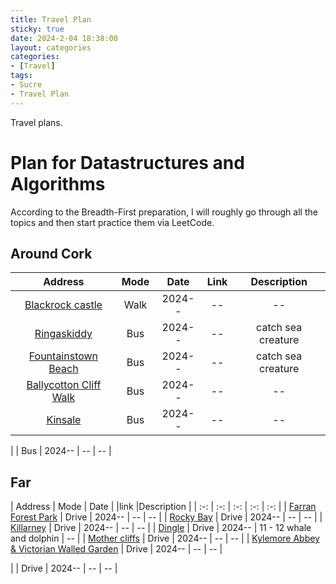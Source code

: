 ```yaml
---
title: Travel Plan
sticky: true
date: 2024-2-04 18:38:00
layout: categories
categories:
- [Travel]
tags:
- Sucre
- Travel Plan
---
```



<!-- more -->

Travel plans.


# Plan for Datastructures and Algorithms

According to the Breadth-First preparation, I will roughly go through all the topics and then start practice them via LeetCode.

## Around Cork
| Address | Mode | Date | Link | Description |
| :-: | :-: | :-: | :-: | :-: |
| [Blackrock castle](https://www.google.com/maps/place/Blackrock+Castle+Observatory/@51.8999101,-8.4052869,17z/data=!4m14!1m7!3m6!1s0x48449ad7d02b766f:0xf73c692f28a40287!2sBlackrock+Castle+Observatory!8m2!3d51.8999068!4d-8.402712!16s%2Fm%2F02r845y!3m5!1s0x48449ad7d02b766f:0xf73c692f28a40287!8m2!3d51.8999068!4d-8.402712!16s%2Fm%2F02r845y?entry=ttu) | Walk | 2024-- |  -- | -- |
| [Ringaskiddy](https://www.google.com/maps/place/Loughbeg,+Ringaskiddy,+Co.+%E7%A7%91%E5%85%8B/@51.8304406,-8.3322484,15z/data=!3m1!4b1!4m6!3m5!1s0x484483f419edcaeb:0xa00c7a997321d80!8m2!3d51.8304283!4d-8.3219487!16zL20vMDN6dzU2?entry=ttu) | Bus | 2024-- |  -- | catch sea creature |
| [Fountainstown Beach](https://www.google.com/maps/place/Fountainstown+Beach/@51.7749117,-8.3215867,15z/data=!3m1!4b1!4m6!3m5!1s0x484486d47eefe327:0x12c43ed479f83811!8m2!3d51.7748994!4d-8.311287!16s%2Fg%2F11b7xhw0_q?entry=ttu) | Bus | 2024-- |  -- | catch sea creature |
| [Ballycotton Cliff Walk](https://www.google.com/maps/place/Ballycotton+Cliff+Walk/@51.8246947,-8.0107918,17z/data=!3m1!4b1!4m6!3m5!1s0x484379f1b39d70ab:0xc23cf458158e9067!8m2!3d51.8246914!4d-8.0082169!16s%2Fg%2F11c1ws1j5z?entry=ttu) | Bus | 2024-- | -- | -- |
| [Kinsale](https://www.google.com/maps/place/%E7%A7%91%E5%85%8B%E9%87%91%E5%A1%9E%E5%B0%94/@51.7055715,-8.5367887,15z/data=!3m1!4b1!4m6!3m5!1s0x484461fb98d2012b:0xa00c7a99731ef70!8m2!3d51.7058853!4d-8.5222327!16zL20vMDNzNmRj?entry=ttu) | Bus | 2024-- |  -- | -- |

| []() | Bus | 2024-- | -- | -- |


## Far

| Address | Mode | Date | |link |Description |
| :-: | :-: | :-: | :-: | :-: |
| [Farran Forest Park](https://www.google.com/maps/place/Farran+Forest+Park/@51.8928296,-8.760335,17z/data=!3m1!4b1!4m6!3m5!1s0x4844edba172d3c9f:0x22c89722cb16a8b7!8m2!3d51.8928263!4d-8.7577601!16s%2Fg%2F119v8fp58?entry=ttu) | Drive | 2024-- | -- | -- |
| [Rocky Bay](https://www.google.com/maps/place/Rocky+Bay/@51.7283806,-8.3983367,11.47z/data=!4m14!1m7!3m6!1s0x484487642c864745:0xaaf90294fde24994!2sRocky+Bay!8m2!3d51.734145!4d-8.3310807!16s%2Fg%2F11h10n07r!3m5!1s0x484487642c864745:0xaaf90294fde24994!8m2!3d51.734145!4d-8.3310807!16s%2Fg%2F11h10n07r?entry=ttu) | Drive | 2024-- | -- | -- |
| [Killarney](https://www.google.com/maps/place/%E5%85%8B%E7%AB%8B%E5%9F%BA%E6%8B%89%E5%B0%BC/@52.0605527,-9.5178997,15z/data=!3m1!4b1!4m6!3m5!1s0x48453c0cb4976ed9:0xa00c7a9973174c0!8m2!3d52.0598646!4d-9.5043629!16zL20vMDFzcHR6?entry=ttu) | Drive | 2024-- | -- | -- |
| [Dingle](https://www.google.com/maps/place/%E5%85%8B%E7%AB%8B%E4%B8%81%E6%A0%BC%E5%B0%94/@52.1368292,-10.2817783,13.2z/data=!4m6!3m5!1s0x484ffbc7249c4991:0xa00c7a99731cc00!8m2!3d52.1408534!4d-10.2671142!16zL20vMDF0MjZf?entry=ttu) | Drive | 2024-- |  11 - 12 whale and dolphin | -- |
| [Mother cliffs](https://www.google.com/maps/place/%E8%8E%AB%E8%B5%AB%E9%99%A1%E5%B4%96/@52.9715487,-9.4411821,15z/data=!3m1!4b1!4m6!3m5!1s0x485b01af0bb881f3:0x283a469048b8c0e6!8m2!3d52.9715368!4d-9.4308824!16zL20vMDJibXc2?entry=ttu) | Drive | 2024-- |  -- | -- |
| [Kylemore Abbey & Victorian Walled Garden](https://www.google.com/maps/place/Kylemore+Abbey+%26+Victorian+Walled+Garden/@53.5616424,-9.8918875,17z/data=!3m1!4b1!4m6!3m5!1s0x485a2f1ea74d0ee9:0xf1a4b32a275c31a9!8m2!3d53.5616392!4d-9.8893126!16zL20vMDhuXzcw?entry=ttu) | Drive | 2024-- |  -- | -- |

| []() | Drive | 2024-- |  -- | -- |
